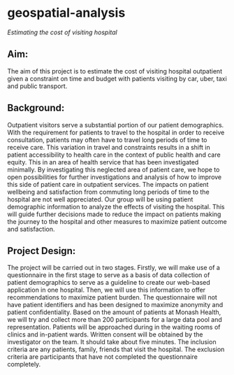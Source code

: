 # geospatial-analysis
*Estimating the cost of visiting hospital*


## Aim:
The aim of this project is to estimate the cost of visiting hospital outpatient given a constraint on time and budget with patients visiting by car, uber, taxi and public transport.

## Background:
Outpatient visitors serve a substantial portion of our patient demographics. With the requirement for patients to travel to the hospital in order to receive consultation, patients may often have to travel long periods of time to receive care. This variation in travel and constraints results in a shift in patient accessibility to health care in the context of public health and care equity. This in an area of health service that has been investigated minimally. By investigating this neglected area of patient care, we hope to open possibilities for further investigations and analysis of how to improve this side of patient care in outpatient services.
The impacts on patient wellbeing and satisfaction from commuting long periods of time to the hospital are not well appreciated. Our group will be using patient demographic information to analyze the effects of visiting the hospital. This will guide further decisions made to reduce the impact on patients making the journey to the hospital and other measures to maximize patient outcome and satisfaction.


## Project Design:
The project will be carried out in two stages. Firstly, we will make use of a questionnaire in the first stage to serve as a basis of data collection of patient demographics to serve as a guideline to create our web-based application in one hospital. Then, we will use this information to offer recommendations to maximize patient burden. The questionnaire will not have patient identifiers and has been designed to maximize anonymity and patient confidentiality. Based on the amount of patients at Monash Health, we will try and collect more than 200 participants for a large data pool and representation. 
Patients will be approached during in the waiting rooms of clinics and in-patient wards. Written consent will be obtained by the investigator on the team. It should take about five minutes. The inclusion criteria are any patients, family, friends that visit the hospital. The exclusion criteria are participants that have not completed the questionnaire completely.
